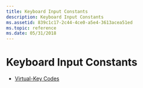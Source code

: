 ```yaml
---
title: Keyboard Input Constants
description: Keyboard Input Constants
ms.assetid: 839c1c17-2c44-4ce0-a5e4-3613acea51ed
ms.topic: reference
ms.date: 05/31/2018
---
```


# Keyboard Input Constants

-   [Virtual-Key Codes](virtual-key-codes.md)

 

 




